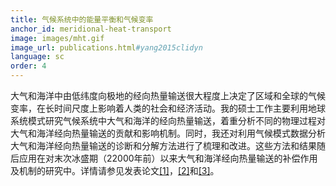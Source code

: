 ```yaml
---
title: 气候系统中的能量平衡和气候变率
anchor_id: meridional-heat-transport
image: images/mht.gif
image_url: publications.html#yang2015clidyn
language: sc
order: 4
---
```


大气和海洋中由低纬度向极地的经向热量输送很大程度上决定了区域和全球的气候变率，在长时间尺度上影响着人类的社会和经济活动。我的硕士工作主要利用地球系统模式研究气候系统中大气和海洋的经向热量输送，着重分析不同的物理过程对大气和海洋经向热量输送的贡献和影响机制。同时，我还对利用气候模式数据分析大气和海洋经向热量输送的诊断和分解方法进行了梳理和改进。这些方法和结果随后应用在对末次冰盛期（22000年前）以来大气和海洋经向热量输送的补偿作用及机制的研究中。详情请参见发表论文[[1]](publications_sc.html#yang2015clidyn)，[[2]](publications_sc.html#yang2015scirep)和[[3]](publications_sc.html#yang2016clidyn)。
